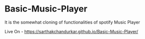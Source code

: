 # Basic-Music-Player
It is the somewhat cloning of functionalities of spotify Music Player


Live On - https://sarthakchandurkar.github.io/Basic-Music-Player/
